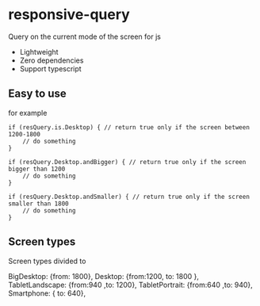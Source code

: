 # responsive-query
Query on the current mode of the screen for js


* Lightweight
* Zero dependencies
* Support typescript

## Easy to use

for example
```
if (resQuery.is.Desktop) { // return true only if the screen between 1200-1800
    // do something
} 

if (resQuery.Desktop.andBigger) { // return true only if the screen bigger than 1200
    // do something
}

if (resQuery.Desktop.andSmaller) { // return true only if the screen smaller than 1800
    // do something
}
```
## Screen types
Screen types divided to 

BigDesktop: {from: 1800},
Desktop: {from:1200, to: 1800 },
TabletLandscape: {from:940 ,to: 1200},
TabletPortrait: {from:640 ,to: 940},
Smartphone: { to: 640},



